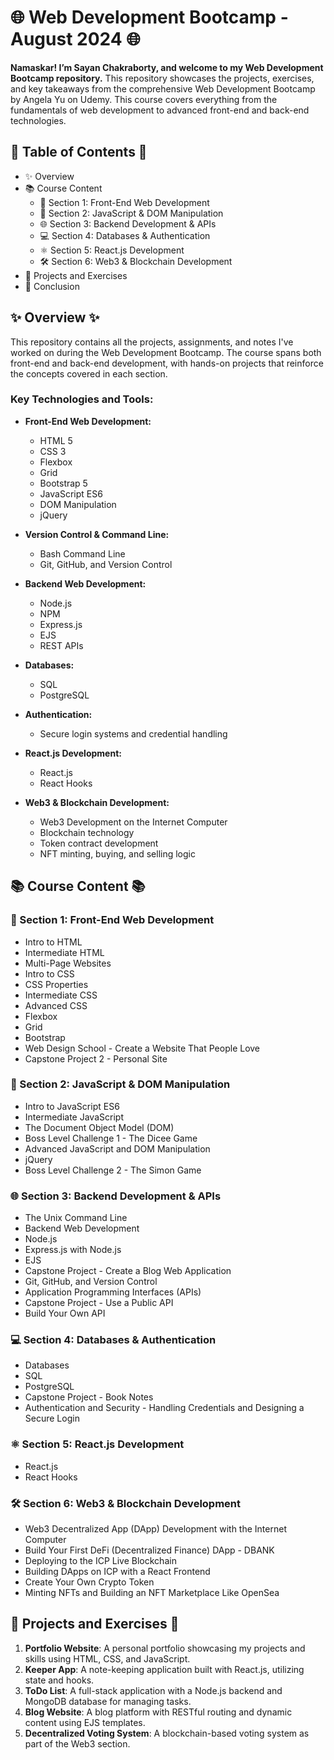 # 🌐 Web Development Bootcamp - August 2024 🌐

**Namaskar! I’m Sayan Chakraborty, and welcome to my Web Development Bootcamp repository.** This repository showcases the projects, exercises, and key takeaways from the comprehensive Web Development Bootcamp by Angela Yu on Udemy. This course covers everything from the fundamentals of web development to advanced front-end and back-end technologies.

## 🌟 Table of Contents 🌟
- ✨ Overview
- 📚 Course Content
  - 🔗 Section 1: Front-End Web Development
  - 🎨 Section 2: JavaScript & DOM Manipulation
  - 🌐 Section 3: Backend Development & APIs
  - 💻 Section 4: Databases & Authentication
  - ⚛️ Section 5: React.js Development
  - 🛠️ Section 6: Web3 & Blockchain Development
- 📝 Projects and Exercises
- 🎉 Conclusion

## ✨ Overview ✨

This repository contains all the projects, assignments, and notes I've worked on during the Web Development Bootcamp. The course spans both front-end and back-end development, with hands-on projects that reinforce the concepts covered in each section.

### Key Technologies and Tools:

- **Front-End Web Development:**
  - HTML 5
  - CSS 3
  - Flexbox
  - Grid
  - Bootstrap 5
  - JavaScript ES6
  - DOM Manipulation
  - jQuery

- **Version Control & Command Line:**
  - Bash Command Line
  - Git, GitHub, and Version Control

- **Backend Web Development:**
  - Node.js
  - NPM
  - Express.js
  - EJS
  - REST APIs

- **Databases:**
  - SQL
  - PostgreSQL

- **Authentication:**
  - Secure login systems and credential handling

- **React.js Development:**
  - React.js
  - React Hooks

- **Web3 & Blockchain Development:**
  - Web3 Development on the Internet Computer
  - Blockchain technology
  - Token contract development
  - NFT minting, buying, and selling logic

## 📚 Course Content 📚

### 🔗 Section 1: Front-End Web Development
- Intro to HTML
- Intermediate HTML
- Multi-Page Websites
- Intro to CSS
- CSS Properties
- Intermediate CSS
- Advanced CSS
- Flexbox
- Grid
- Bootstrap
- Web Design School - Create a Website That People Love
- Capstone Project 2 - Personal Site

### 🎨 Section 2: JavaScript & DOM Manipulation
- Intro to JavaScript ES6
- Intermediate JavaScript
- The Document Object Model (DOM)
- Boss Level Challenge 1 - The Dicee Game
- Advanced JavaScript and DOM Manipulation
- jQuery
- Boss Level Challenge 2 - The Simon Game

### 🌐 Section 3: Backend Development & APIs
- The Unix Command Line
- Backend Web Development
- Node.js
- Express.js with Node.js
- EJS
- Capstone Project - Create a Blog Web Application
- Git, GitHub, and Version Control
- Application Programming Interfaces (APIs)
- Capstone Project - Use a Public API
- Build Your Own API

### 💻 Section 4: Databases & Authentication
- Databases
- SQL
- PostgreSQL
- Capstone Project - Book Notes
- Authentication and Security - Handling Credentials and Designing a Secure Login

### ⚛️ Section 5: React.js Development
- React.js
- React Hooks

### 🛠️ Section 6: Web3 & Blockchain Development
- Web3 Decentralized App (DApp) Development with the Internet Computer
- Build Your First DeFi (Decentralized Finance) DApp - DBANK
- Deploying to the ICP Live Blockchain
- Building DApps on ICP with a React Frontend
- Create Your Own Crypto Token
- Minting NFTs and Building an NFT Marketplace Like OpenSea

## 📝 Projects and Exercises 📝

1. **Portfolio Website**: A personal portfolio showcasing my projects and skills using HTML, CSS, and JavaScript.
2. **Keeper App**: A note-keeping application built with React.js, utilizing state and hooks.
3. **ToDo List**: A full-stack application with a Node.js backend and MongoDB database for managing tasks.
4. **Blog Website**: A blog platform with RESTful routing and dynamic content using EJS templates.
5. **Decentralized Voting System**: A blockchain-based voting system as part of the Web3 section.
